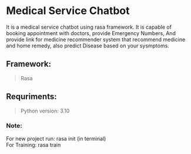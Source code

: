 # Medical Service Chatbot
It is a medical service chatbot using rasa framework. It is capable of booking appointment with doctors, provide Emergency Numbers, And provide link for medicine recommender system that recommend medicine and home remedy, also predict Disease based on your sysmptoms.
## Framework:
>Rasa
## Requriments:
> Python version: 3.10
### Note:  
For new project run: rasa init (in terminal)  
For Training: rasa train
